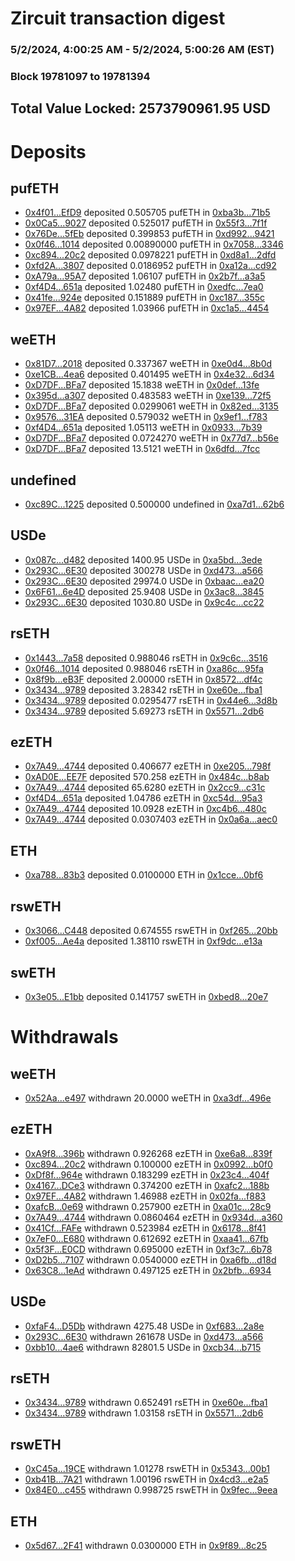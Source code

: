 # Zircuit transaction digest
### 5/2/2024, 4:00:25 AM - 5/2/2024, 5:00:26 AM (EST)
### Block 19781097 to 19781394

## Total Value Locked: 2573790961.95 USD

# Deposits
## pufETH
- [0x4f01...EfD9](https://etherscan.io/address/0x4f0102cdF4CC0d5BEc5efB8AA796f0dE629cEfD9) deposited 0.505705 pufETH in [0xba3b...71b5](https://etherscan.io/tx/0x4f0102cdF4CC0d5BEc5efB8AA796f0dE629cEfD9)
- [0x0Ca5...9027](https://etherscan.io/address/0x0Ca5537870B9F4FB0aC6d4f63cA2B40C961C9027) deposited 0.525017 pufETH in [0x55f3...7f1f](https://etherscan.io/tx/0x0Ca5537870B9F4FB0aC6d4f63cA2B40C961C9027)
- [0x76De...5fEb](https://etherscan.io/address/0x76De3a7204E62f15FF6B106bCef8372d10045fEb) deposited 0.399853 pufETH in [0xd992...9421](https://etherscan.io/tx/0x76De3a7204E62f15FF6B106bCef8372d10045fEb)
- [0x0f46...1014](https://etherscan.io/address/0x0f46573A97a453749cAcf3d9436A1e3806441014) deposited 0.00890000 pufETH in [0x7058...3346](https://etherscan.io/tx/0x0f46573A97a453749cAcf3d9436A1e3806441014)
- [0xc894...20c2](https://etherscan.io/address/0xc894Ee0bED8e7bcBccb43B626292369894E820c2) deposited 0.0978221 pufETH in [0xd8a1...2dfd](https://etherscan.io/tx/0xc894Ee0bED8e7bcBccb43B626292369894E820c2)
- [0xfd2A...3807](https://etherscan.io/address/0xfd2AfF7046E64d194E436F80fa943d80F46C3807) deposited 0.0186952 pufETH in [0xa12a...cd92](https://etherscan.io/tx/0xfd2AfF7046E64d194E436F80fa943d80F46C3807)
- [0xA79a...95A7](https://etherscan.io/address/0xA79aa24198217283C017Fc8ad92C307F564a95A7) deposited 1.06107 pufETH in [0x2b7f...a3a5](https://etherscan.io/tx/0xA79aa24198217283C017Fc8ad92C307F564a95A7)
- [0xf4D4...651a](https://etherscan.io/address/0xf4D4A5EF63C097997604Fa6adf24c674e236651a) deposited 1.02480 pufETH in [0xedfc...7ea0](https://etherscan.io/tx/0xf4D4A5EF63C097997604Fa6adf24c674e236651a)
- [0x41fe...924e](https://etherscan.io/address/0x41fe8482269489d7Db7a899469604E140713924e) deposited 0.151889 pufETH in [0xc187...355c](https://etherscan.io/tx/0x41fe8482269489d7Db7a899469604E140713924e)
- [0x97EF...4A82](https://etherscan.io/address/0x97EF405aa956Fa181e105f9929fac886e1454A82) deposited 1.03966 pufETH in [0xc1a5...4454](https://etherscan.io/tx/0x97EF405aa956Fa181e105f9929fac886e1454A82)
## weETH
- [0x81D7...2018](https://etherscan.io/address/0x81D771b7af666656e654Af5F3aD17819c0072018) deposited 0.337367 weETH in [0xe0d4...8b0d](https://etherscan.io/tx/0x81D771b7af666656e654Af5F3aD17819c0072018)
- [0xe1CB...4ea6](https://etherscan.io/address/0xe1CBE64A94cCeffD4518C04753B27A75e7a64ea6) deposited 0.401495 weETH in [0x4e32...6d34](https://etherscan.io/tx/0xe1CBE64A94cCeffD4518C04753B27A75e7a64ea6)
- [0xD7DF...BFa7](https://etherscan.io/address/0xD7DF7E085214743530afF339aFC420c7c720BFa7) deposited 15.1838 weETH in [0x0def...13fe](https://etherscan.io/tx/0xD7DF7E085214743530afF339aFC420c7c720BFa7)
- [0x395d...a307](https://etherscan.io/address/0x395dc739FeF3Ee44bCD0D003c489Fd79A0cFa307) deposited 0.483583 weETH in [0xe139...72f5](https://etherscan.io/tx/0x395dc739FeF3Ee44bCD0D003c489Fd79A0cFa307)
- [0xD7DF...BFa7](https://etherscan.io/address/0xD7DF7E085214743530afF339aFC420c7c720BFa7) deposited 0.0299061 weETH in [0x82ed...3135](https://etherscan.io/tx/0xD7DF7E085214743530afF339aFC420c7c720BFa7)
- [0x9576...31EA](https://etherscan.io/address/0x9576a8fdC64e1F3cE7060acB640F724178AE31EA) deposited 0.579032 weETH in [0x9ef1...f783](https://etherscan.io/tx/0x9576a8fdC64e1F3cE7060acB640F724178AE31EA)
- [0xf4D4...651a](https://etherscan.io/address/0xf4D4A5EF63C097997604Fa6adf24c674e236651a) deposited 1.05113 weETH in [0x0933...7b39](https://etherscan.io/tx/0xf4D4A5EF63C097997604Fa6adf24c674e236651a)
- [0xD7DF...BFa7](https://etherscan.io/address/0xD7DF7E085214743530afF339aFC420c7c720BFa7) deposited 0.0724270 weETH in [0x77d7...b56e](https://etherscan.io/tx/0xD7DF7E085214743530afF339aFC420c7c720BFa7)
- [0xD7DF...BFa7](https://etherscan.io/address/0xD7DF7E085214743530afF339aFC420c7c720BFa7) deposited 13.5121 weETH in [0x6dfd...7fcc](https://etherscan.io/tx/0xD7DF7E085214743530afF339aFC420c7c720BFa7)
## undefined
- [0xc89C...1225](https://etherscan.io/address/0xc89C2Ad3a1f0171d2601D79B2155178395aD1225) deposited 0.500000 undefined in [0xa7d1...62b6](https://etherscan.io/tx/0xc89C2Ad3a1f0171d2601D79B2155178395aD1225)
## USDe
- [0x087c...d482](https://etherscan.io/address/0x087cCee9A7CA205B24B3Bd9752F8bEe096A7d482) deposited 1400.95 USDe in [0xa5bd...3ede](https://etherscan.io/tx/0x087cCee9A7CA205B24B3Bd9752F8bEe096A7d482)
- [0x293C...6E30](https://etherscan.io/address/0x293C6937D8D82e05B01335F7B33FBA0c8e256E30) deposited 300278 USDe in [0xd473...a566](https://etherscan.io/tx/0x293C6937D8D82e05B01335F7B33FBA0c8e256E30)
- [0x293C...6E30](https://etherscan.io/address/0x293C6937D8D82e05B01335F7B33FBA0c8e256E30) deposited 29974.0 USDe in [0xbaac...ea20](https://etherscan.io/tx/0x293C6937D8D82e05B01335F7B33FBA0c8e256E30)
- [0x6F61...6e4D](https://etherscan.io/address/0x6F6131fb2b3fA5F6474f790Cb0b4cc9792386e4D) deposited 25.9408 USDe in [0x3ac8...3845](https://etherscan.io/tx/0x6F6131fb2b3fA5F6474f790Cb0b4cc9792386e4D)
- [0x293C...6E30](https://etherscan.io/address/0x293C6937D8D82e05B01335F7B33FBA0c8e256E30) deposited 1030.80 USDe in [0x9c4c...cc22](https://etherscan.io/tx/0x293C6937D8D82e05B01335F7B33FBA0c8e256E30)
## rsETH
- [0x1443...7a58](https://etherscan.io/address/0x144313a16dC284187e963848cB494A8b544E7a58) deposited 0.988046 rsETH in [0x9c6c...3516](https://etherscan.io/tx/0x144313a16dC284187e963848cB494A8b544E7a58)
- [0x0f46...1014](https://etherscan.io/address/0x0f46573A97a453749cAcf3d9436A1e3806441014) deposited 0.988046 rsETH in [0xa86c...95fa](https://etherscan.io/tx/0x0f46573A97a453749cAcf3d9436A1e3806441014)
- [0x8f9b...eB3F](https://etherscan.io/address/0x8f9bE4310f9AbB0E5843Cc6363908C9B01dfeB3F) deposited 2.00000 rsETH in [0x8572...df4c](https://etherscan.io/tx/0x8f9bE4310f9AbB0E5843Cc6363908C9B01dfeB3F)
- [0x3434...9789](https://etherscan.io/address/0x34349c5569e7B846c3558961552D2202760A9789) deposited 3.28342 rsETH in [0xe60e...fba1](https://etherscan.io/tx/0x34349c5569e7B846c3558961552D2202760A9789)
- [0x3434...9789](https://etherscan.io/address/0x34349c5569e7B846c3558961552D2202760A9789) deposited 0.0295477 rsETH in [0x44e6...3d8b](https://etherscan.io/tx/0x34349c5569e7B846c3558961552D2202760A9789)
- [0x3434...9789](https://etherscan.io/address/0x34349c5569e7B846c3558961552D2202760A9789) deposited 5.69273 rsETH in [0x5571...2db6](https://etherscan.io/tx/0x34349c5569e7B846c3558961552D2202760A9789)
## ezETH
- [0x7A49...4744](https://etherscan.io/address/0x7A493Be5c2ce014cD049Bf178a1ac0Db1B434744) deposited 0.406677 ezETH in [0xe205...798f](https://etherscan.io/tx/0x7A493Be5c2ce014cD049Bf178a1ac0Db1B434744)
- [0xAD0E...EE7F](https://etherscan.io/address/0xAD0Eb23Ce0CCE291B6E7edaEbfFbbD6514ebEE7F) deposited 570.258 ezETH in [0x484c...b8ab](https://etherscan.io/tx/0xAD0Eb23Ce0CCE291B6E7edaEbfFbbD6514ebEE7F)
- [0x7A49...4744](https://etherscan.io/address/0x7A493Be5c2ce014cD049Bf178a1ac0Db1B434744) deposited 65.6280 ezETH in [0x2cc9...c31c](https://etherscan.io/tx/0x7A493Be5c2ce014cD049Bf178a1ac0Db1B434744)
- [0xf4D4...651a](https://etherscan.io/address/0xf4D4A5EF63C097997604Fa6adf24c674e236651a) deposited 1.04786 ezETH in [0xc54d...95a3](https://etherscan.io/tx/0xf4D4A5EF63C097997604Fa6adf24c674e236651a)
- [0x7A49...4744](https://etherscan.io/address/0x7A493Be5c2ce014cD049Bf178a1ac0Db1B434744) deposited 10.0928 ezETH in [0xc4b6...480c](https://etherscan.io/tx/0x7A493Be5c2ce014cD049Bf178a1ac0Db1B434744)
- [0x7A49...4744](https://etherscan.io/address/0x7A493Be5c2ce014cD049Bf178a1ac0Db1B434744) deposited 0.0307403 ezETH in [0x0a6a...aec0](https://etherscan.io/tx/0x7A493Be5c2ce014cD049Bf178a1ac0Db1B434744)
## ETH
- [0xa788...83b3](https://etherscan.io/address/0xa7888F85BD76deeF3Bd03d4DbCF57765a49883b3) deposited 0.0100000 ETH in [0x1cce...0bf6](https://etherscan.io/tx/0xa7888F85BD76deeF3Bd03d4DbCF57765a49883b3)
## rswETH
- [0x3066...C448](https://etherscan.io/address/0x3066A24cfA2E388c943C4620c8720a077fe1C448) deposited 0.674555 rswETH in [0xf265...20bb](https://etherscan.io/tx/0x3066A24cfA2E388c943C4620c8720a077fe1C448)
- [0xf005...Ae4a](https://etherscan.io/address/0xf005915cbBa4106D2A48BAC0372109A3Bed2Ae4a) deposited 1.38110 rswETH in [0xf9dc...e13a](https://etherscan.io/tx/0xf005915cbBa4106D2A48BAC0372109A3Bed2Ae4a)
## swETH
- [0x3e05...E1bb](https://etherscan.io/address/0x3e051c89cd06e6867ce98c758fCC665d2148E1bb) deposited 0.141757 swETH in [0xbed8...20e7](https://etherscan.io/tx/0x3e051c89cd06e6867ce98c758fCC665d2148E1bb)
# Withdrawals
## weETH
- [0x52Aa...e497](https://etherscan.io/address/0x52Aa899454998Be5b000Ad077a46Bbe360F4e497) withdrawn 20.0000 weETH in [0xa3df...496e](https://etherscan.io/tx/0x52Aa899454998Be5b000Ad077a46Bbe360F4e497)
## ezETH
- [0xA9f8...396b](https://etherscan.io/address/0xA9f82e4048f76E501524e3b857495363Add2396b) withdrawn 0.926268 ezETH in [0xe6a8...839f](https://etherscan.io/tx/0xA9f82e4048f76E501524e3b857495363Add2396b)
- [0xc894...20c2](https://etherscan.io/address/0xc894Ee0bED8e7bcBccb43B626292369894E820c2) withdrawn 0.100000 ezETH in [0x0992...b0f0](https://etherscan.io/tx/0xc894Ee0bED8e7bcBccb43B626292369894E820c2)
- [0xDf8f...964e](https://etherscan.io/address/0xDf8f8E6d06FC2eAB3687766fEdEC827C0F40964e) withdrawn 0.183299 ezETH in [0x23c4...404f](https://etherscan.io/tx/0xDf8f8E6d06FC2eAB3687766fEdEC827C0F40964e)
- [0x4167...DCe3](https://etherscan.io/address/0x416707c9e14833f3C970CEf3c427b57BFeDEDCe3) withdrawn 0.374200 ezETH in [0xafc2...188b](https://etherscan.io/tx/0x416707c9e14833f3C970CEf3c427b57BFeDEDCe3)
- [0x97EF...4A82](https://etherscan.io/address/0x97EF405aa956Fa181e105f9929fac886e1454A82) withdrawn 1.46988 ezETH in [0x02fa...f883](https://etherscan.io/tx/0x97EF405aa956Fa181e105f9929fac886e1454A82)
- [0xafcB...0e69](https://etherscan.io/address/0xafcB09054D433b8b433c389B5B32D038F5360e69) withdrawn 0.257900 ezETH in [0xa01c...28c9](https://etherscan.io/tx/0xafcB09054D433b8b433c389B5B32D038F5360e69)
- [0x7A49...4744](https://etherscan.io/address/0x7A493Be5c2ce014cD049Bf178a1ac0Db1B434744) withdrawn 0.0860464 ezETH in [0x934d...a360](https://etherscan.io/tx/0x7A493Be5c2ce014cD049Bf178a1ac0Db1B434744)
- [0x41Cf...FAFe](https://etherscan.io/address/0x41Cf9c00e351e21179a1bDe9537a0832037cFAFe) withdrawn 0.523984 ezETH in [0x6178...8f41](https://etherscan.io/tx/0x41Cf9c00e351e21179a1bDe9537a0832037cFAFe)
- [0x7eF0...E680](https://etherscan.io/address/0x7eF0b923a6E2063D3Ea2eBE86F840DFBA47bE680) withdrawn 0.612692 ezETH in [0xaa41...67fb](https://etherscan.io/tx/0x7eF0b923a6E2063D3Ea2eBE86F840DFBA47bE680)
- [0x5f3F...E0CD](https://etherscan.io/address/0x5f3F165db38148cDAF5dD9c014b0F64DEBc0E0CD) withdrawn 0.695000 ezETH in [0xf3c7...6b78](https://etherscan.io/tx/0x5f3F165db38148cDAF5dD9c014b0F64DEBc0E0CD)
- [0xD2b5...7107](https://etherscan.io/address/0xD2b529586Ab4Cc56eb8dF8cFEC68C8e6eA717107) withdrawn 0.0540000 ezETH in [0xa6fb...d18d](https://etherscan.io/tx/0xD2b529586Ab4Cc56eb8dF8cFEC68C8e6eA717107)
- [0x63C8...1eAd](https://etherscan.io/address/0x63C839B6b8c94204a0560C9DCb3f6849E6E61eAd) withdrawn 0.497125 ezETH in [0x2bfb...6934](https://etherscan.io/tx/0x63C839B6b8c94204a0560C9DCb3f6849E6E61eAd)
## USDe
- [0xfaF4...D5Db](https://etherscan.io/address/0xfaF4b5991858246F13BfBf20aF7ce9D22a48D5Db) withdrawn 4275.48 USDe in [0xf683...2a8e](https://etherscan.io/tx/0xfaF4b5991858246F13BfBf20aF7ce9D22a48D5Db)
- [0x293C...6E30](https://etherscan.io/address/0x293C6937D8D82e05B01335F7B33FBA0c8e256E30) withdrawn 261678 USDe in [0xd473...a566](https://etherscan.io/tx/0x293C6937D8D82e05B01335F7B33FBA0c8e256E30)
- [0xbb10...4ae6](https://etherscan.io/address/0xbb10a4CFBaD91566b48944eBbf7292A55b484ae6) withdrawn 82801.5 USDe in [0xcb34...b715](https://etherscan.io/tx/0xbb10a4CFBaD91566b48944eBbf7292A55b484ae6)
## rsETH
- [0x3434...9789](https://etherscan.io/address/0x34349c5569e7B846c3558961552D2202760A9789) withdrawn 0.652491 rsETH in [0xe60e...fba1](https://etherscan.io/tx/0x34349c5569e7B846c3558961552D2202760A9789)
- [0x3434...9789](https://etherscan.io/address/0x34349c5569e7B846c3558961552D2202760A9789) withdrawn 1.03158 rsETH in [0x5571...2db6](https://etherscan.io/tx/0x34349c5569e7B846c3558961552D2202760A9789)
## rswETH
- [0xC45a...19CE](https://etherscan.io/address/0xC45aFfF845f0566C2C63cC123Aa445BCD61619CE) withdrawn 1.01278 rswETH in [0x5343...00b1](https://etherscan.io/tx/0xC45aFfF845f0566C2C63cC123Aa445BCD61619CE)
- [0xb41B...7A21](https://etherscan.io/address/0xb41B164006CA2a25fb5d1AB0c64111626C037A21) withdrawn 1.00196 rswETH in [0x4cd3...e2a5](https://etherscan.io/tx/0xb41B164006CA2a25fb5d1AB0c64111626C037A21)
- [0x84E0...c455](https://etherscan.io/address/0x84E037092C5E9C583cebEA470B10BD8c1c25c455) withdrawn 0.998725 rswETH in [0x9fec...9eea](https://etherscan.io/tx/0x84E037092C5E9C583cebEA470B10BD8c1c25c455)
## ETH
- [0x5d67...2F41](https://etherscan.io/address/0x5d67dAEdfFe0d24C6551a83202890257f0ba2F41) withdrawn 0.0300000 ETH in [0x9f89...8c25](https://etherscan.io/tx/0x5d67dAEdfFe0d24C6551a83202890257f0ba2F41)

